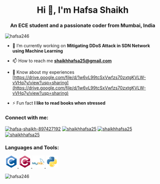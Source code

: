 <h1 align="center">Hi 👋, I'm Hafsa Shaikh</h1>
<h3 align="center">An ECE student and a passionate coder from Mumbai, India</h3>

<p align="left"> <img src="https://komarev.com/ghpvc/?username=hafsa246&label=Profile%20views&color=0e75b6&style=flat" alt="hafsa246" /> </p>

- 🔭 I’m currently working on **Mitigating DDoS Attack in SDN Network using Machine Learning**

- 📫 How to reach me **shaikhhafsa25@gmail.com**

- 📄 Know about my experiences [https://drive.google.com/file/d/1w6vL99tcSxVwfzs70zxtgKVLW-vVHq7y/view?usp=sharing](https://drive.google.com/file/d/1w6vL99tcSxVwfzs70zxtgKVLW-vVHq7y/view?usp=sharing)

- ⚡ Fun fact **I like to read books when stressed**

<h3 align="left">Connect with me:</h3>
<p align="left">
<a href="https://linkedin.com/in/hafsa-shaikh-897427192" target="blank"><img align="center" src="https://raw.githubusercontent.com/rahuldkjain/github-profile-readme-generator/master/src/images/icons/Social/linked-in-alt.svg" alt="hafsa-shaikh-897427192" height="30" width="40" /></a>
<a href="https://www.hackerrank.com/shaikhhafsa25" target="blank"><img align="center" src="https://raw.githubusercontent.com/rahuldkjain/github-profile-readme-generator/master/src/images/icons/Social/hackerrank.svg" alt="shaikhhafsa25" height="30" width="40" /></a>
<a href="https://www.leetcode.com/shaikhhafsa25" target="blank"><img align="center" src="https://raw.githubusercontent.com/rahuldkjain/github-profile-readme-generator/master/src/images/icons/Social/leet-code.svg" alt="shaikhhafsa25" height="30" width="40" /></a>
<a href="https://auth.geeksforgeeks.org/user/shaikhhafsa25" target="blank"><img align="center" src="https://raw.githubusercontent.com/rahuldkjain/github-profile-readme-generator/master/src/images/icons/Social/geeks-for-geeks.svg" alt="shaikhhafsa25" height="30" width="40" /></a>
</p>

<h3 align="left">Languages and Tools:</h3>
<p align="left"> <a href="https://www.cprogramming.com/" target="_blank" rel="noreferrer"> <img src="https://raw.githubusercontent.com/devicons/devicon/master/icons/c/c-original.svg" alt="c" width="40" height="40"/> </a> <a href="https://www.w3schools.com/cpp/" target="_blank" rel="noreferrer"> <img src="https://raw.githubusercontent.com/devicons/devicon/master/icons/cplusplus/cplusplus-original.svg" alt="cplusplus" width="40" height="40"/> </a> <a href="https://www.mysql.com/" target="_blank" rel="noreferrer"> <img src="https://raw.githubusercontent.com/devicons/devicon/master/icons/mysql/mysql-original-wordmark.svg" alt="mysql" width="40" height="40"/> </a> <a href="https://www.python.org" target="_blank" rel="noreferrer"> <img src="https://raw.githubusercontent.com/devicons/devicon/master/icons/python/python-original.svg" alt="python" width="40" height="40"/> </a> </p>

<p><img align="center" src="https://github-readme-stats.vercel.app/api/top-langs?username=hafsa246&show_icons=true&locale=en&layout=compact" alt="hafsa246" /></p>
